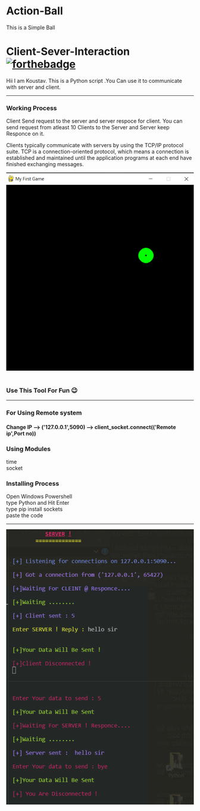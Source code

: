 # Action-Ball
This is a Simple Ball
# Client-Sever-Interaction  [![forthebadge](https://forthebadge.com/images/badges/made-with-python.svg)](https://forthebadge.com)
  
Hii I am Koustav. 
This is a Python script .You Can use it to communicate with server and client.

---
### Working Process

Client Send request to the server and server respoce for client. You can send request from atleast 10 Clients to the Server and Server keep Responce on it.

Clients typically communicate with servers by using the TCP/IP protocol suite. TCP is a connection-oriented protocol, which means a connection is established and maintained until the application programs at each end have finished exchanging messages.

<img src="https://github.com/Koustav-Dey/Action-Ball/blob/main/Action%20Ball.png" />    
</a>&nbsp;&nbsp;


### Use This Tool For Fun 😉
---

### For Using Remote system

<h4> Change IP --> ('127.0.0.1',5090) --> client_socket.connect(('Remote ip',Port no)) </h4>

### Using Modules

<p>
  time<br>socket
</p>

### Installing Process

<p>
  Open Windows Powershell<br>type Python and Hit Enter<br>type pip install sockets<br>paste the code
</p>
<hr>
<a>
    <img src="https://github.com/Koustav-Dey/Client-Sever-Interaction/blob/main/Img/Client-Server-%20Interaction.png?raw=true" />    
</a>&nbsp;&nbsp;

